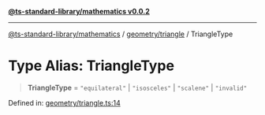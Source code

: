 [**@ts-standard-library/mathematics v0.0.2**](../../../README.md)

***

[@ts-standard-library/mathematics](../../../README.md) / [geometry/triangle](../README.md) / TriangleType

# Type Alias: TriangleType

> **TriangleType** = `"equilateral"` \| `"isosceles"` \| `"scalene"` \| `"invalid"`

Defined in: [geometry/triangle.ts:14](https://github.com/gabaudette/ts-stdlib/blob/725aff52e6f28b9942b278b955914b3ace9f325c/packages/mathematics/src/geometry/triangle.ts#L14)
